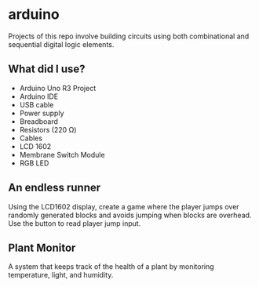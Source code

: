 # arduino
Projects of this repo involve building circuits using both combinational and sequential digital logic elements.
## What did I use?
- Arduino Uno R3 Project
- Arduino IDE
- USB cable
- Power supply
- Breadboard
- Resistors (220 Ω)
- Cables
- LCD 1602
- Membrane Switch Module
- RGB LED
## An endless runner
Using the LCD1602 display, create a game where the player jumps over randomly generated blocks and avoids jumping when blocks are overhead. Use the button to read player jump input.

## Plant Monitor
A system that keeps track of the health of a plant by monitoring temperature, light, and humidity.

